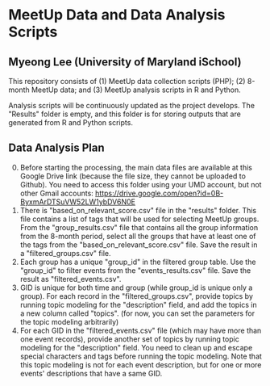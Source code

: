 MeetUp Data and Data Analysis Scripts
======
Myeong Lee (University of Maryland iSchool)
------

This repository consists of (1) MeetUp data collection scripts (PHP); (2) 8-month MeetUp data; and (3) MeetUp analysis scripts in R and Python.

Analysis scripts will be continuously updated as the project develops.
The "Results" folder is empty, and this folder is for storing outputs that are generated from R and Python scripts.

## Data Analysis Plan
0. Before starting the processing, the main data files are available at this Google Drive link (because the file size, they cannot be uploaded to Github). You need to access this folder using your UMD account, but not other Gmail accounts: https://drive.google.com/open?id=0B-ByxmArDTSuVW52LW1ybDV6N0E
1. There is "based_on_relevant_score.csv" file in the "results" folder. This file contains a list of tags that will be used for selecting MeetUp groups. From the "group_results.csv" file that contains all the group information from the 8-month period, select all the groups that have at least one of the tags from the "based_on_relevant_score.csv" file. Save the result in a "filtered_groups.csv" file. 
2. Each group has a unique "group_id" in the filtered group table. Use the "group_id" to filter events from the "events_results.csv" file. Save the result as "filtered_events.csv".
3. GID is unique for both time and group (while group_id is unique only a group). For each record in the "filtered_groups.csv", provide topics by running topic modeling for the "description" field, and add the topics in a new column called "topics". (for now, you can set the parameters for the topic modeling arbitrarily)
4. For each GID in the "filtered_events.csv" file (which may have more than one event records), provide another set of topics by running topic modeling for the "description" field. You need to clean up and escape special characters and tags before running the topic modeling. Note that this topic modeling is not for each event description, but for one or more events' descriptions that have a same GID. 



